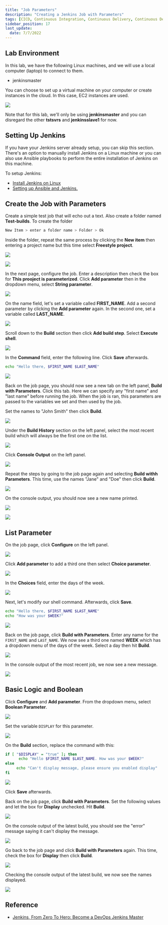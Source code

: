 ```yaml
---
title: "Job Parameters"
description: "Creating a Jenkins Job with Parameters"
tags: [CICD, Continuous Integration, Continuous Delivery, Continuous Deployment, Jenkins, Maven, Git, Github]
sidebar_position: 17
last_update:
  date: 7/7/2022
---
```





## Lab Environment

In this lab, we have the following Linux machines, and we will use a local computer (laptop) to connect to them.

- jenkinsmaster

You can choose to set up a virtual machine on your computer or create instances in the cloud. In this case, EC2 instances are used.

<div class='img-center'>

![](/img/docs/ansible-lab-diagram-4.png)

</div>

Note that for this lab, we'll only be using **jenkinsmaster** and you can disregard the other **tstsvrs** and **jenkinsslave1** for now.

## Setting Up Jenkins

If you have your Jenkins server already setup, you can skip this section. There's an option to manually install Jenkins on a Linux machine or you can also use Ansible playbooks to perform the entire installation of Jenkins on this machine.

To setup Jenkins:

- [Install Jenkins on Linux](/docs/017-Version-Control-and-CICD/004-Jenkins-Labs/004-Installing-Jenkins.md)
- [Setting up Ansible and Jenkins.](/docs/017-Version-Control-and-CICD/004-Jenkins-Labs/005-Setup-Ansible-and-Jenkins.md)


## Create the Job with Parameters

Create a simple test job that will echo out a text. Also create a folder named **Test-builds**. To create the folder

```bash 
New Item > enter a folder name > Folder > Ok
```

Inside the folder, repeat the same process by clicking the **New item** then entering a project name but this time select **Freestyle project**.

<div class='img-center'>

![](/img/docs/jtlab5ni.png)

</div>

<div class='img-center'>

![](/img/docs/jtlab5ni2.png)

</div>

In the next page, configure the job. Enter a description then check the box for **This prooject is parameterized**. Click **Add parameter** then in the dropdown menu, select **String parameter**.

<div class='img-center'>

![](/img/docs/jtlab5ni3.png)

</div>

On the name field, let's set a variable called **FIRST_NAME**. Add a second parameter by clicking the **Add parameter** again. In the second one, set a variable called **LAST_NAME**.

<div class='img-center'>

![](/img/docs/jtlab5ni4.png)

</div>

Scroll down to the **Build** section then click **Add build step**. Select **Execute shell**.

<div class='img-center'>

![](/img/docs/jtlab5ni5.png)

</div>

In the **Command** field, enter the following line. Click **Save** afterwards.

```bash
echo "Hello there, $FIRST_NAME $LAST_NAME"
```

<div class='img-center'>

![](/img/docs/jtlab5ni6.png)

</div>

Back on the job page, you should now see a new tab on the left panel, **Build with Parameters**. Click this tab. Here we can specify any "first name" and "last name" before running the job. When the job is ran, this parameters are passed to the variables we set and then used by the job.

Set the names to "John Smith" then click **Build**.

<div class='img-center'>

![](/img/docs/jtlab5ni7.png)

</div>

Under the **Build History** section on the left panel, select the most recent build which will always be the first one on the list.

<div class='img-center'>

![](/img/docs/jtlab5ni8.png)

</div>

Click **Console Output** on the left panel.

<div class='img-center'>

![](/img/docs/jtlab5ni81.png)

</div>

Repeat the steps by going to the job page again and selecting **Build withh Parameters**. This time, use the names "Jane" and "Doe" then click **Build**.

<div class='img-center'>

![](/img/docs/jtlab5ni9.png)

</div>

On the console output, you should now see a new name printed.

<div class='img-center'>

![](/img/docs/jtlab5n1.png)

</div>

<div class='img-center'>

![](/img/docs/jtlab5n2.png)

</div>


## List Parameter


On the job page, click **Configure** on the left panel.

<div class='img-center'>

![](/img/docs/jtlab5new1.png)

</div>

Click **Add parameter** to add a third one then select **Choice parameter**.

<div class='img-center'>

![](/img/docs/jtlab5new2.png)

</div>

In the **Choices** field, enter the days of the week. 

<div class='img-center'>

![](/img/docs/jtlab5new3.png)

</div>

Next, let's modify our shell command. Afterwards, click **Save**.

```bash
echo "Hello there, $FIRST_NAME $LAST_NAME"
echo "How was your $WEEK?"
```

<div class='img-center'>

![](/img/docs/jtlab5howwasyourweek.png)

</div>

Back on the job page, click **Build with Parameters**. Enter any name for the `FIRST_NAME` and `LAST_NAME`. We now see a third one named **WEEK** which has a dropdown menu of the days of the week. Select a day then hit **Build**.

<div class='img-center'>

![](/img/docs/jtlab5new4.png)

</div>

In the console output of the most recent job, we now see a new message.

<div class='img-center'>

![](/img/docs/jtlab5new5.png)

</div>


## Basic Logic and Boolean

Click **Configure** and **Add parameter**. From the dropdown menu, select **Boolean Parameter**.

<div class='img-center'>

![](/img/docs/jtlab5bool1.png)

</div>

Set the variable `DISPLAY` for this parameter.

<div class='img-center'>

![](/img/docs/jtlab5bool2.png)

</div>

On the **Build** section, replace the command with this:

```bash
if [ "$DISPLAY" = "true" ]; then 
      echo "Hello $FIRST_NAME $LAST_NAME. How was your $WEEK?"
else 
     echo "Can't display message, please ensure you enabled display"
fi 
```

<div class='img-center'>

![](/img/docs/jtlab5bool3.png)

</div>

Click **Save** afterwards. 

Back on the job page, click **Build with Parameters**. Set the following values and let the box for **Display** unchecked. Hit **Build**.

<div class='img-center'>

![](/img/docs/jtlab5bool4.png)

</div>

On the console output of the latest build, you should see the "error" message saying it can't display the message.

<div class='img-center'>

![](/img/docs/jtlab5bool5.png)

</div>

Go back to the job page and click **Build with Parameters** again. This time, check the box for **Display** then click **Build**.

<div class='img-center'>

![](/img/docs/jtlab5bool6.png)

</div>

Checking the console output of the latest build, we now see the names displayed.

<div class='img-center'>

![](/img/docs/jtlab5bool7.png)

</div>


## Reference 

- [Jenkins, From Zero To Hero: Become a DevOps Jenkins Master](https://www.udemy.com/course/jenkins-from-zero-to-hero/)




